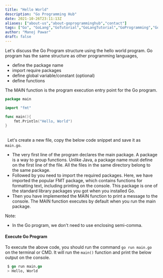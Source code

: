 ```yaml
---
title: "Hello World"
description: "Go Programming Hub"
date: 2021-10-26T23:11:13Z
aliases: ["about-us","about-goprogramminghub","contact"]
tags: ["Go", "GoLang","GoTutorial","GoLangTutorial","GoProgramming","GoLangProgramming","GoFundamental"]
author: "Manoj Pawar"
draft: false
---
```


Let's discuss the Go Program structure using the hello world program.
Go program has the same structure as other programming languages,
- define the package name
- import require packages
- define global variable/constant (optional)
- define functions

The MAIN function is the program execution entry point for the Go program.

```go {linenos=true,hl_lines=[6],anchorlinenos=true,lineanchors="-"}
package main

import "fmt"

func main(){
    fmt.Println("Hello, World")
} 
```

\
&nbsp;
Let's create a new file, copy the below code snippet and save it as `main.go`.
- The very first line of the program declares the main package. A package is a way to group functions. Unlike Java, a package name must define on the first line of the file. All the files in the same directory belong to the same package. 
- Followed by you need to import the required packages. Here, we have imported the popular FMT package, which contains functions for formatting text, including printing on the console. This package is one of the standard library packages you got when you installed Go.
- Then you have implemented the MAIN function to print a message to the console. The MAIN function executes by default when you run the main package.

Note: 
- In the Go program, we don't need to use enclosing semi-comma.

#### Execute Go Program
To execute the above code, you should run the command `go run main.go` on the terminal or CMD. It will run the `main()` function and print the below output on the console.

```cl {}
 $ go run main.go
 > Hello, World
```